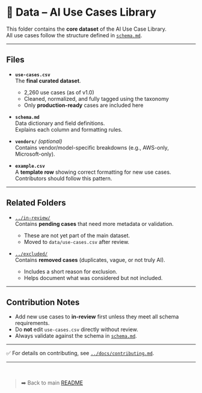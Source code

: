# 📂 Data – AI Use Cases Library

This folder contains the **core dataset** of the AI Use Case Library.  
All use cases follow the structure defined in [`schema.md`](schema.md).

---

## Files

- **`use-cases.csv`**  
  The **final curated dataset**.  
  - 2,260 use cases (as of v1.0)  
  - Cleaned, normalized, and fully tagged using the taxonomy  
  - Only **production-ready** cases are included here

- **`schema.md`**  
  Data dictionary and field definitions.  
  Explains each column and formatting rules.

- **`vendors/`** *(optional)*  
  Contains vendor/model-specific breakdowns (e.g., AWS-only, Microsoft-only).

- **`example.csv`**  
  A **template row** showing correct formatting for new use cases.  
  Contributors should follow this pattern.

---

## Related Folders

- [`../in-review/`](../in-review/)  
  Contains **pending cases** that need more metadata or validation.  
  - These are not yet part of the main dataset.  
  - Moved to `data/use-cases.csv` after review.

- [`../excluded/`](../excluded/)  
  Contains **removed cases** (duplicates, vague, or not truly AI).  
  - Includes a short reason for exclusion.  
  - Helps document what was considered but not included.

---

## Contribution Notes
- Add new use cases to **in-review** first unless they meet all schema requirements.  
- Do **not** edit `use-cases.csv` directly without review.  
- Always validate against the schema in [`schema.md`](schema.md).  

---

✅ For details on contributing, see [`../docs/contributing.md`](../docs/contributing.md).

---
<br>

> ➡️ Back to main [README](../README.md)
